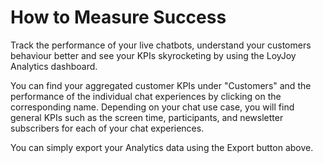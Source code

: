 # How to Measure Success

Track the performance of your live chatbots, understand your customers behaviour better and see your KPIs skyrocketing by using the LoyJoy Analytics dashboard.

You can find your aggregated customer KPIs under "Customers" and the performance of the individual chat experiences by clicking on the corresponding name.
Depending on your chat use case, you will find general KPIs such as the screen time, participants, and newsletter subscribers for each of your chat experiences.

You can simply export your Analytics data using the Export button above.
